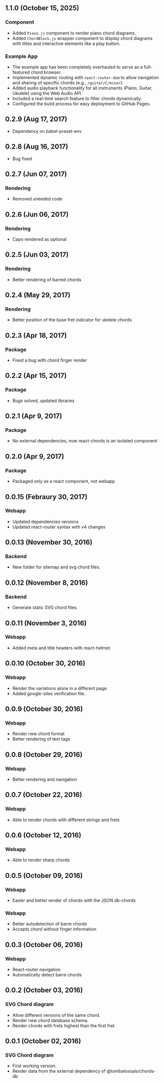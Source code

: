 ## 1.1.0 (October 15, 2025)

### Component

*   Added `Piano.js` component to render piano chord diagrams.
*   Added `ChordBlock.js` wrapper component to display chord diagrams with titles and interactive elements like a play button.

### Example App

*   The example app has been completely overhauled to serve as a full-featured chord browser.
*   Implemented dynamic routing with `react-router-dom` to allow navigation and sharing of specific chords (e.g., `/guitar/C/minor`).
*   Added audio playback functionality for all instruments (Piano, Guitar, Ukulele) using the Web Audio API.
*   Included a real-time search feature to filter chords dynamically.
*   Configured the build process for easy deployment to GitHub Pages.

## 0.2.9 (Aug 17, 2017)

* Dependency on babel-preset-env

## 0.2.8 (Aug 16, 2017)

* Bug fixed

## 0.2.7 (Jun 07, 2017)

### Rendering

* Removed uneeded code

## 0.2.6 (Jun 06, 2017)

### Rendering

* Capo rendered as optional 

## 0.2.5 (Jun 03, 2017)

### Rendering

* Better rendering of barred chords

## 0.2.4 (May 29, 2017)

### Rendering

* Better position of the base fret indicator for ukelele chords

## 0.2.3 (Apr 18, 2017)

### Package

* Fixed a bug with chord finger render

## 0.2.2 (Apr 15, 2017)

### Package

* Bugs solved, updated libraries

## 0.2.1 (Apr 9, 2017)

### Package

* No external dependencies, now react-chords is an isolated component

## 0.2.0 (Apr 9, 2017)

### Package

* Packaged only as a react component, not webapp

## 0.0.15 (Febraury 30, 2017)

### Webapp

* Updated dependencies versions
* Updated react-router syntax with v4 changes

## 0.0.13 (November 30, 2016)

### Backend

* New folder for sitemap and svg chord files.

## 0.0.12 (November 8, 2016)

### Backend

* Generate static SVG chord files.

## 0.0.11 (November 3, 2016)

### Webapp

* Added meta and title headers with react-helmet.

## 0.0.10 (October 30, 2016)

### Webapp

* Render the variations alone in a different page.
* Added google-sites verification file.

## 0.0.9 (October 30, 2016)

### Webapp

* Render new chord format
* Better rendering of text tags

## 0.0.8 (October 29, 2016)

### Webapp

* Better rendering and navigation

## 0.0.7 (October 22, 2016)

### Webapp

* Able to render chords with different strings and frets

## 0.0.6 (October 12, 2016)

### Webapp

* Able to render sharp chords

## 0.0.5 (October 09, 2016)

### Webapp

* Easier and better render of chords with the JSON db-chords

### Webapp

* Better autodetection of barre chords
* Accepts chord without finger information

## 0.0.3 (October 06, 2016)

### Webapp

* React-router navigation
* Automatically detect barre chords

## 0.0.2 (October 03, 2016)

### SVG Chord diagram

* Allow different versions of the same chord.
* Render new chord database schema.
* Render chords with frets highest than the first fret.

## 0.0.1 (October 02, 2016)

### SVG Chord diagram

* First working version.
* Render data from the external dependency of @tombatossals/chords-db
